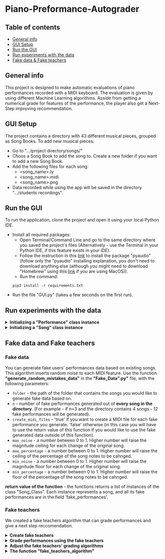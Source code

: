 # Piano-Preformance-Autograder
## Table of contents
* [General info](#general-info)
* [GUI Setup](#gui-setup)
* [Run the GUI](#run-the-gui)
* [Run experiments with the data](#run-experiments-with-the-data)
* [Fake data & Fake teachers](#fake-data-and-fake-teachers)

## General info
This project is designed to make automatic evaluations of piano performances recorded with a MIDI keyboard.
The evaluation is given by using different Machine Learning algorithms.
Asside from getting a numerical grade for features of the performance, the player also get a Next-Step improving recommendation.
	
## GUI Setup
The project contains a directory with 43 different musical pieces, grouped as Song Books. 
To add new musical pieces:
* Go to ".../project directory/songs/"
* Choos a Song Book to add the song to. Create a new folder if you want to add a new Song Book.
* Add the following files for each song:
   *  <song_name>.ly
   *  <song_name>.midi
   *  <song_name>.png
* Data recorded while using the app will be saved in the directory ".../students recordings".
	
## Run the GUI
To run the application, clone the project and open it using your local Python IDE.
* Install all required packages: 
   * Open Terminal/Command Line and go to the same directory where you saved the project's files (Alternatively - use the Terminal in your Python IDE, if this feature exists in your IDE).
   * Follow the instruction in this [link](https://cs.gmu.edu/~marks/112/projects/PlaySong.pdf) to install the package "pyaudio" (follow only the "pyaudio" installing explanation, you don't need to download anything else (although you might need to download "Homebrew" using this [link](https://brew.sh) if you are using MacOS)).
   * Run the command:
   ```
   pip3 install -r requirements.txt
   ```
* Run the file "GUI.py" (takes a few seconds on the first run).

## Run experiments with the data
<details>
<summary><b>Initializing a "Performance" class instance</b></summary>

	
All of the users' performances are being saved as instances of the class "Performance", that can be found in the file **"Performance_class.py"**.
To initialize an instance of this class you will have to pass the following parameters:
* ```path``` - the path of the MIDI file of the performance. If you would like to initialize an instance for a fake performance that do not have a MIDI file, pass an arbitrary string.
* ``` name ``` - the name of the song played.
* ```player_name``` - the name of the player. If you would like to initialize an instance for a fake performance pass an arbitrary string.
* ```original_path``` - the path of the MIDI file of the "perfect" performance.
* ```prettyMidiFile_performance``` - optional. This parameter is for using fake data. When using real data, pass None (it's also the default value). If the performance do not have a MIDI file (meaning it's fake), pass the prettyMIDI instance of the performance.
* ```prettyMidiFile_original``` - optional. This parameter is for using fake data. When using real data, pass None (it's also the default value). If the performance do not have a MIDI file (meaning it's fake), pass the prettyMIDI instance of the "perfect" performance.	

After initializing, a Performance class' instance will have few more fields:
* ```teacher's grades``` - a list that contains all of the teacher's grades. 
* ```labels``` - a list that will contain the final grades and next step reccomendation of the performance. To have the performance graded, the field "teachers_grades" must not be empty, and the function "give_labels" of the class "Performance_class" should be called.
* ```tempo``` - the performance's tempo.
* ```original_tempo``` - the "perfect" performance's tempo.
	
</details>

<details>
<summary><b>Initializing a "Song" class instance</b></summary>

	
All of the songs are being saved as instances of the class "Song", that can be found in the file **"Song_Class.py"**.
To initialize an instance of this class you will have to pass the following parameters:
* ```name``` - the name of the song.
* ``` level ``` - optional. The level of the song (the default value is None).
	
After initializing, a Performance class' instance will have few more fields:
* ```perfroamcnes``` - a list that will contain all of this song's performances. 
* ```fake_performances``` - a list that will contain all of this song's fake performances. 
	
</details>


## Fake data and Fake teachers

### Fake data
You can generate fake users' performances data based on existing songs. This algorithm inserts random noise to each MIDI feature.
Use the function **"generate_random_mistakes_data"** in the **"Fake_Data".py"** file, with the following parameters:
* ```folder``` - the path of the folder that contains the songs you would like to generate fake data based on. 
* ``` n ``` - number of fake performances generated out of **every song in the directory**. (For example - if n=3 and the directory contains 4 songs - 12 fake performances will be generated).
* ```create_midi_files``` - 'true' if you want to create a MIDI file for each fake performance you generate. 'false' otherwise (in this case you will have to use the return value of this function if you would like to use the fake generated data outside of this function).
* ```max_noise``` - a number between 0 to 1. Higher number will raise the magnitude ceiling for each change of the original song.
* ```max_percentage``` - a number between 0 to 1.  Higher number will raise the ceiling of the percentage of the song notes to be cahnged.
* ```min_noise``` - a number between 0 to 1.  Higher number will raise the magnitude floor for each change of the original song.
* ```min_percentage``` - a number between 0 to 1.  Higher number will raise the floor of the percentage of the song notes to be cahnged. 

**return value of the function** - the functions returns a list of instances of the class "Song_Class". Each instance represents a song, and all its fake performances are in the field 'fake_performances'.

### Fake teachers
We created a fake teachers algorithm that can grade performances and give a next step reccomendation. 

<details>
<summary><b>Create fake teachers</b></summary>

	
Use the function **create_fake_teachers** in the **"Automated_teacher.py"** file, with the following parameters:
* ```number_of_teachers``` - number of different fake teachers to be created.

**return value of the function** - the function returns a list of "Teacher" class instances, representing the different teachers created.
	
</details>

<details>
<summary><b>Grade performances using the fake teachers</b></summary>

	
Use the function **fake_teachers_feedback** in the **"Automated_teacher.py"** file, with the following parameters:
* ```performance``` - the performance that you want to be graded by the fake teachers, given as a "Performance" class instance.
* ```teachers``` - a list containing "Teacher" class' instances for each fake teacher (the output of the function "create_fake_teahcers").
* ```pitch_tech_score``` - the pitch technical score of the performance (computed using the function "get_features" of the class "Performance").
* ```tempo_tech_score``` - the tempo technical score of the performance (computed using the function "get_features" of the class "Performance").
* ```rhythm_tech_score``` - the rhythm technical score of the performance (computed using the function "get_features" of the class "Performance").
* ```articulation_tech_score``` - the articulation technical score of the performance (computed using the function "get_features" of the class "Performance").
* ```dynamics_tech_score``` - the dynamics technical score of the performance (computed using the function "get_features" of the class "Performance").

**return value of the function** - the function do not return anything. It adds each fake teacher's grades to the field "teachers_grades" of the performance. 

</details>

<details>
<summary><b>Adjust the fake teachers' grading algorithms</b></summary> 
	
All of the algorithms that are being used to grade a performance are thresholds-based algorithms. Each threshold is in actual fact a fixed value + randomly selected unique teacher's value (can be positive/negative).
You can adjust the fake teachers' grading & next step algorithms, by adjusting one or more of the following:
* **Unique values of each teacher** - you can set the range in which the unique value is being randomly selected from, for each feature seperatly. The ranges can be found in the function "create_fake_teachers" in the "Automated_teacher.py" file:
  * The variable "featureName_unique_next_step" - for the next step algorithm.
  * The variable "featureName_unique_score" - for the grades algorithm.
* **Different thresholds** - you can change the thresholds in one or more algorithms. The algorithms can be found in the following functions:
  * The function "give_next_step_recco" of the class "Teacher" for the next step reccomendations.
  * The function "give_scores" of the class "Teacher" for the grades in all of the features.
	
</details>

<details>
<summary><b>The function "fake_teachers_algorithm"</b></summary> 
	
This function can be used to perform tests using fake labeled data. You can either use it with exsiting MIDI files of the fake data, or with the output of the function "generate_random_mistakes_data" that can be found in the file "Fake_Data.py".
You should psss the function the following parameters:
* ```from_midi_files_or_not``` - 'true' if you are using existing MIDI files, 'false' otherwise.
* ```number_of_teachers``` - number of different fake teachers that you would like to grade the fake data (the fake teachers will be created as part of the run of the function).
* ```folder``` - optional. 'None' (default value) if you are **not** using existing MIDI files (in this case you must pass the parameter "performances_data"). If you are using existing MIDI files, pass the path of the folder contating them. 
* ```performances_data``` - optional. 'None' (default value) if you are using existing MIDI files (in this case you must pass the parameter "folder"). If you are **not** using existing MIDI files, pass the performances' data (the output of the "generate_random_mistakes_data" function). 

	**return value of the function** - a dictionary of <song_name>: <"Song" Class instance> for each song, such that each song contains all of the relevant labeled fake performances. 
	
	
</details>
